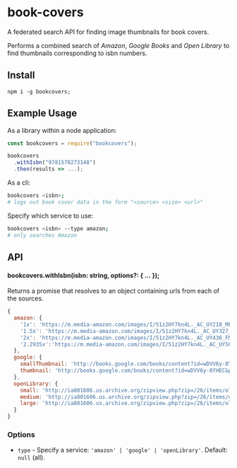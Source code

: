 # book-covers

A federated search API for finding image thumbnails for book covers.

Performs a combined search of _Amazon_, _Google Books_ and _Open Library_ to find thumbnails corresponding to isbn numbers.

## Install

```
npm i -g bookcovers;
```

## Example Usage

As a library within a node application:

```js
const bookcovers = require("bookcovers");

bookcovers
  .withIsbn("9781570273148")
  .then(results => ...);
```

As a cli:

```bash
bookcovers <isbn>;
# logs out book cover data in the form "<source> <size> <url>"
```

Specify which service to use:

```bash
bookcovers <isbn> --type amazon;
# only searches Amazon
```

## API

#### bookcovers.withIsbn(isbn: string, options?: { ... });

Returns a promise that resolves to an object containing urls from each of the sources.

```js
{
  amazon: {
    '1x': 'https://m.media-amazon.com/images/I/51z2HY7kn4L._AC_UY218_ML3_.jpg',
    '1.5x': 'https://m.media-amazon.com/images/I/51z2HY7kn4L._AC_UY327_FMwebp_QL65_.jpg',
    '2x': 'https://m.media-amazon.com/images/I/51z2HY7kn4L._AC_UY436_FMwebp_QL65_.jpg',
    '2.2935x':'https://m.media-amazon.com/images/I/51z2HY7kn4L._AC_UY500_FMwebp_QL65_.jpg'
  },
  google: {
    smallThumbnail: 'http://books.google.com/books/content?id=wDVV6y-8YHEC&printsec=frontcover&img=1&zoom=5&source=gbs_api',
    thumbnail: 'http://books.google.com/books/content?id=wDVV6y-8YHEC&printsec=frontcover&img=1&zoom=1&source=gbs_api'
  },
  openLibrary: {
    small: 'http://ia801606.us.archive.org/zipview.php?zip=/26/items/olcovers36/olcovers36-S.zip&file=369091-S.jpg',
    medium: 'http://ia801606.us.archive.org/zipview.php?zip=/26/items/olcovers36/olcovers36-M.zip&file=369091-M.jpg',
    large: 'http://ia801606.us.archive.org/zipview.php?zip=/26/items/olcovers36/olcovers36-L.zip&file=369091-L.jpg'
  }
}
```

### Options
- `type` - Specify a service: `'amazon' | 'google' | 'openLibrary'`. Default: `null` (all).
